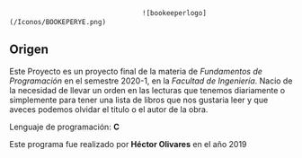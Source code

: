                                      ![bookeeperlogo](/Iconos/BOOKEPERYE.png)

## Origen
  
Este Proyecto es un proyecto final de la materia de _Fundamentos de Programación_ en el semestre 2020-1, en la _Facultad de Ingeniería_. Nacio de la necesidad de llevar un orden en las lecturas que tenemos diariamente o simplemente para tener una lista de libros que nos gustaria leer y que aveces podemos olvidar el titulo o el autor de la obra.  

Lenguaje de programación: **C**

Este programa fue realizado por **Héctor Olivares** en el año 2019
